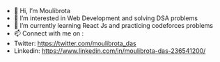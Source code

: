 - 👋 Hi, I’m Moulibrota
- 👀 I’m interested in Web Development and solving DSA problems
- 🌱 I’m currently learning React Js and practicing codeforces problems
- 📫 Connect with me on :
-  Twitter: https://twitter.com/moulibrota_das
-  Linkedin: https://www.linkedin.com/in/moulibrota-das-236541200/

<!---
moulibrota-das/moulibrota-das is a ✨ special ✨ repository because its `README.md` (this file) appears on your GitHub profile.
You can click the Preview link to take a look at your changes.
--->
